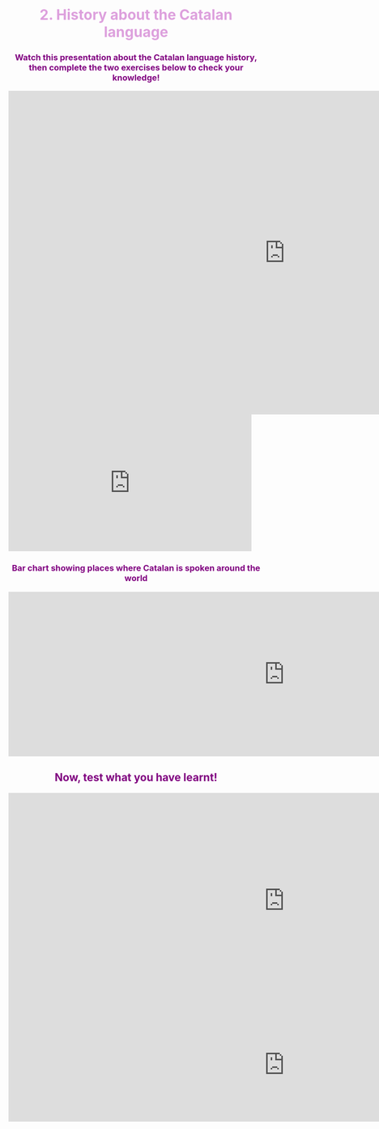 
<h1 style="color:plum;" align="center">2. History about the Catalan language</h1>

<h3 style="color:purple;" align="center">Watch this presentation about the Catalan language history, then complete the two exercises below to check your knowledge!</h3>

<iframe src="https://h5p.org/h5p/embed/473209" width="1091" height="639" frameborder="0" allowfullscreen="allowfullscreen"></iframe><script src="https://h5p.org/sites/all/modules/h5p/library/js/h5p-resizer.js" charset="UTF-8"></script>

<iframe src="https://giphy.com/embed/l4EoZwOPaAW8DYwec" width="480" height="270" frameBorder="0" class="giphy-embed" allowFullScreen></iframe>

<div><h3 style="color:purple;" align="center">Bar chart showing places where Catalan is spoken around the world</h3></div>

<iframe src="https://h5p.org/h5p/embed/473226" width="1090" height="325" frameborder="0" allowfullscreen="allowfullscreen"></iframe><script src="https://h5p.org/sites/all/modules/h5p/library/js/h5p-resizer.js" charset="UTF-8"></script>

<div><h2 style="color:purple;" align="center">Now, test what you have learnt!</h2></div>

<iframe src="https://h5p.org/h5p/embed/473230" width="1090" height="425" frameborder="0" allowfullscreen="allowfullscreen"></iframe><script src="https://h5p.org/sites/all/modules/h5p/library/js/h5p-resizer.js" charset="UTF-8"></script>

<iframe src="https://h5p.org/h5p/embed/473218" width="1090" height="224" frameborder="0" allowfullscreen="allowfullscreen"></iframe><script src="https://h5p.org/sites/all/modules/h5p/library/js/h5p-resizer.js" charset="UTF-8"></script>

